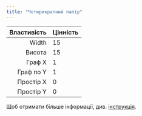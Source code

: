 ```yaml
---
title: "Чотирикратний папір"
---
```


| Властивість | Цінність |
| -----------:|:-------- |
|       Width | 15       |
|      Висота | 15       |
|      Граф X | 1        |
|   Граф по Y | 1        |
|   Простір X | 0        |
|   Простір Y | 0        |

Щоб отримати більше інформації, див. [інструкція](intro).
